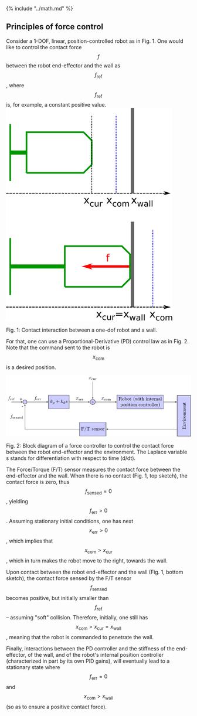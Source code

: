 {% include "../math.md" %}
## Principles of force control
Consider a 1-DOF, linear, position-controlled robot as in Fig. 1. One would like to control the contact force $$f$$ between the robot end-effector and the wall as $$f_\mathrm{ref}$$, where $$f_\mathrm{ref}$$ is, for example, a constant positive value.
![one_dof](../assets/one_dof.png)
 
 
Fig. 1: Contact interaction between a one-dof robot and a wall.

For that, one can use a Proportional-Derivative (PD) control law as in Fig. 2. Note that the command sent to the robot is $$x_\mathrm{com}$$ is a desired position.

![controller](../assets/controller.png)


Fig. 2: Block diagram of a force controller to control the contact force between the robot end-effector and the environment. The Laplace variable s stands for differentiation with respect to time (d/dt).

The Force/Torque (F/T) sensor measures the contact force between the end-effector and the wall. When there is no contact (Fig. 1, top sketch), the contact force is zero, thus $$f_\mathrm{sensed}=0$$, yielding $$f_\mathrm{err}>0$$. Assuming stationary initial conditions, one has next $$x_\mathrm{err}>0$$, which implies that $$x_\mathrm{com}>x_\mathrm{cur}$$, which in turn makes the robot move to the right, towards the wall.

Upon contact between the robot end-effector and the wall (Fig. 1, bottom sketch), the contact force sensed by the F/T sensor $$f_\mathrm{sensed}$$ becomes positive, but initially smaller than $$f_\mathrm{ref}$$ – assuming "soft" collision. Therefore, initially, one still has $$x_\mathrm{com}>x_\mathrm{cur}=x_\mathrm{wall}$$, meaning that the robot is commanded to penetrate the wall.

Finally, interactions between the PD controller and the stiffness of the end-effector, of the wall, and of the robot's internal position controller (characterized in part by its own PID gains), will eventually lead to a stationary state where $$f_\mathrm{err}=0$$ and $$x_\mathrm{com}>x_\mathrm{wall}$$ (so as to ensure a positive contact force).

